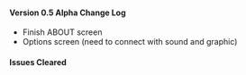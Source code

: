 <h4>Version 0.5 Alpha Change Log</h4>
<ul>
	<li>Finish ABOUT screen</li>
	<li>Options screen (need to connect with sound and graphic) </li>
</ul>

<h4>Issues Cleared</h4>
<ul>
</ul>
